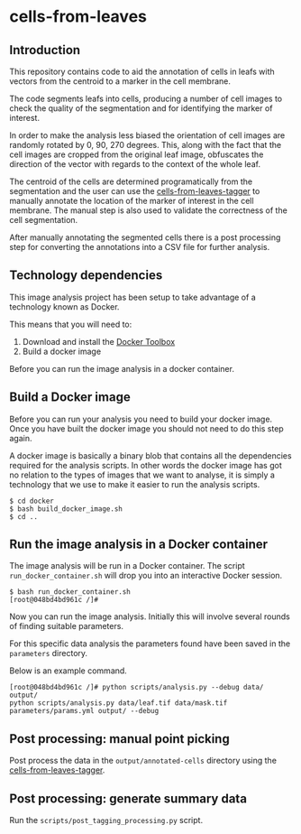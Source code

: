 # cells-from-leaves

## Introduction

This repository contains code to aid the annotation of cells in leafs with
vectors from the centroid to a marker in the cell membrane.

The code segments leafs into cells, producing a number of cell images to check
the quality of the segmentation and for identifying the marker of interest.

In order to make the analysis less biased the orientation of cell images are
randomly rotated by 0, 90, 270 degrees. This, along with the fact that the
cell images are cropped from the original leaf image, obfuscates the direction
of the vector with regards to the context of the whole leaf.

The centroid of the cells are determined programatically from the segmentation
and the user can use the 
[cells-from-leaves-tagger](https://github.com/JIC-Image-Analysis/cells-from-leaves-tagger)
to manually annotate the location of the marker of interest in the cell membrane.
The manual step is also used to validate the correctness of the cell segmentation.

After manually annotating the segmented cells there is a post processing step for
converting the annotations into a CSV file for further analysis.


## Technology dependencies

This image analysis project has been setup to take advantage of a technology
known as Docker.

This means that you will need to:

1. Download and install the [Docker Toolbox](https://www.docker.com/products/docker-toolbox)
2. Build a docker image

Before you can run the image analysis in a docker container.


## Build a Docker image

Before you can run your analysis you need to build your docker image.  Once you
have built the docker image you should not need to do this step again.

A docker image is basically a binary blob that contains all the dependencies
required for the analysis scripts. In other words the docker image has got no
relation to the types of images that we want to analyse, it is simply a
technology that we use to make it easier to run the analysis scripts.

```
$ cd docker
$ bash build_docker_image.sh
$ cd ..
```

## Run the image analysis in a Docker container

The image analysis will be run in a Docker container.  The script
``run_docker_container.sh`` will drop you into an interactive Docker session.

```
$ bash run_docker_container.sh
[root@048bd4bd961c /]#
```

Now you can run the image analysis. Initially this will involve several rounds of
finding suitable parameters.

For this specific data analysis the parameters found have been saved in the
``parameters`` directory.

Below is an example command.

```
[root@048bd4bd961c /]# python scripts/analysis.py --debug data/ output/
python scripts/analysis.py data/leaf.tif data/mask.tif parameters/params.yml output/ --debug
```

## Post processing: manual point picking

Post process the data in the ``output/annotated-cells`` directory using
the [cells-from-leaves-tagger](https://github.com/JIC-Image-Analysis/cells-from-leaves-tagger).


## Post processing: generate summary data

Run the ``scripts/post_tagging_processing.py`` script.
